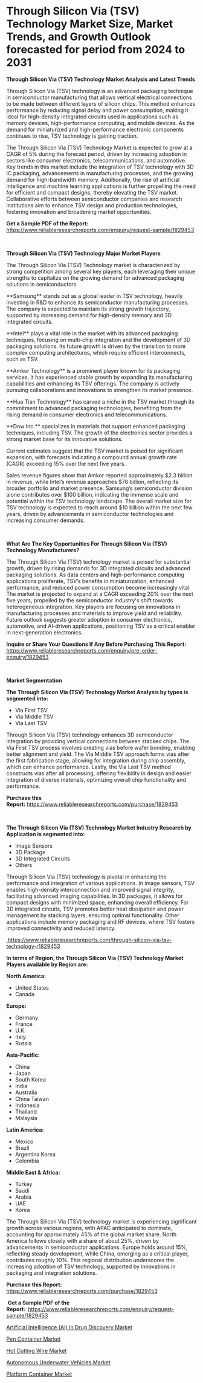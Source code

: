 <p><h1>Through Silicon Via (TSV) Technology Market Size, Market Trends, and Growth Outlook forecasted for period from 2024 to 2031</h1></p><p><strong>Through Silicon Via (TSV) Technology Market Analysis and Latest Trends</strong></p>
<p><p>Through Silicon Via (TSV) technology is an advanced packaging technique in semiconductor manufacturing that allows vertical electrical connections to be made between different layers of silicon chips. This method enhances performance by reducing signal delay and power consumption, making it ideal for high-density integrated circuits used in applications such as memory devices, high-performance computing, and mobile devices. As the demand for miniaturized and high-performance electronic components continues to rise, TSV technology is gaining traction.</p><p>The Through Silicon Via (TSV) Technology Market is expected to grow at a CAGR of 5% during the forecast period, driven by increasing adoption in sectors like consumer electronics, telecommunications, and automotive. Key trends in this market include the integration of TSV technology with 3D IC packaging, advancements in manufacturing processes, and the growing demand for high-bandwidth memory. Additionally, the rise of artificial intelligence and machine learning applications is further propelling the need for efficient and compact designs, thereby elevating the TSV market. Collaborative efforts between semiconductor companies and research institutions aim to enhance TSV design and production technologies, fostering innovation and broadening market opportunities.</p></p>
<p><strong>Get a Sample PDF of the Report:&nbsp;</strong> <a href="https://www.reliableresearchreports.com/enquiry/request-sample/1829453?utm_campaign=31&utm_medium=2&utm_source=Github&utm_content=ia&utm_term=15102024&utm_id=through-silicon-via-tsv-technology">https://www.reliableresearchreports.com/enquiry/request-sample/1829453</a></p>
<p>&nbsp;</p>
<p><strong>Through Silicon Via (TSV) Technology Major Market Players</strong></p>
<p><p>The Through Silicon Via (TSV) Technology market is characterized by strong competition among several key players, each leveraging their unique strengths to capitalize on the growing demand for advanced packaging solutions in semiconductors. </p><p>**Samsung** stands out as a global leader in TSV technology, heavily investing in R&D to enhance its semiconductor manufacturing processes. The company is expected to maintain its strong growth trajectory, supported by increasing demand for high-density memory and 3D integrated circuits. </p><p>**Intel** plays a vital role in the market with its advanced packaging techniques, focusing on multi-chip integration and the development of 3D packaging solutions. Its future growth is driven by the transition to more complex computing architectures, which require efficient interconnects, such as TSV.</p><p>**Amkor Technology** is a prominent player known for its packaging services. It has experienced stable growth by expanding its manufacturing capabilities and enhancing its TSV offerings. The company is actively pursuing collaborations and innovations to strengthen its market presence.</p><p>**Hua Tian Technology** has carved a niche in the TSV market through its commitment to advanced packaging technologies, benefiting from the rising demand in consumer electronics and telecommunications.</p><p>**Dow Inc.** specializes in materials that support enhanced packaging techniques, including TSV. The growth of the electronics sector provides a strong market base for its innovative solutions.</p><p>Current estimates suggest that the TSV market is poised for significant expansion, with forecasts indicating a compound annual growth rate (CAGR) exceeding 15% over the next five years. </p><p>Sales revenue figures show that Amkor reported approximately $2.3 billion in revenue, while Intel’s revenue approaches $78 billion, reflecting its broader portfolio and market presence. Samsung’s semiconductor division alone contributes over $100 billion, indicating the immense scale and potential within the TSV technology landscape. The overall market size for TSV technology is expected to reach around $10 billion within the next few years, driven by advancements in semiconductor technologies and increasing consumer demands.</p></p>
<p>&nbsp;</p>
<p><strong>What Are The Key Opportunities For Through Silicon Via (TSV) Technology Manufacturers?</strong></p>
<p><p>The Through Silicon Via (TSV) technology market is poised for substantial growth, driven by rising demands for 3D integrated circuits and advanced packaging solutions. As data centers and high-performance computing applications proliferate, TSV’s benefits in miniaturization, enhanced performance, and reduced power consumption become increasingly vital. The market is projected to expand at a CAGR exceeding 20% over the next five years, propelled by the semiconductor industry's shift towards heterogeneous integration. Key players are focusing on innovations in manufacturing processes and materials to improve yield and reliability. Future outlook suggests greater adoption in consumer electronics, automotive, and AI-driven applications, positioning TSV as a critical enabler in next-generation electronics.</p></p>
<p><strong>Inquire or Share Your Questions If Any Before Purchasing This Report:</strong> <a href="https://www.reliableresearchreports.com/enquiry/pre-order-enquiry/1829453?utm_campaign=31&utm_medium=2&utm_source=Github&utm_content=ia&utm_term=15102024&utm_id=through-silicon-via-tsv-technology">https://www.reliableresearchreports.com/enquiry/pre-order-enquiry/1829453</a></p>
<p>&nbsp;</p>
<p><strong>Market Segmentation</strong></p>
<p><strong>The Through Silicon Via (TSV) Technology Market Analysis by types is segmented into:</strong></p>
<p><ul><li>Via First TSV</li><li>Via Middle TSV</li><li>Via Last TSV</li></ul></p>
<p><p>Through Silicon Via (TSV) technology enhances 3D semiconductor integration by providing vertical connections between stacked chips. The Via First TSV process involves creating vias before wafer bonding, enabling better alignment and yield. The Via Middle TSV approach forms vias after the first fabrication stage, allowing for integration during chip assembly, which can enhance performance. Lastly, the Via Last TSV method constructs vias after all processing, offering flexibility in design and easier integration of diverse materials, optimizing overall chip functionality and performance.</p></p>
<p><strong>Purchase this Report:&nbsp;</strong><a href="https://www.reliableresearchreports.com/purchase/1829453?utm_campaign=31&utm_medium=2&utm_source=Github&utm_content=ia&utm_term=15102024&utm_id=through-silicon-via-tsv-technology">https://www.reliableresearchreports.com/purchase/1829453</a></p>
<p>&nbsp;</p>
<p><strong>The Through Silicon Via (TSV) Technology Market Industry Research by Application is segmented into:</strong></p>
<p><ul><li>Image Sensors</li><li>3D Package</li><li>3D Integrated Circuits</li><li>Others</li></ul></p>
<p><p>Through Silicon Via (TSV) technology is pivotal in enhancing the performance and integration of various applications. In image sensors, TSV enables high-density interconnection and improved signal integrity, facilitating advanced imaging capabilities. In 3D packages, it allows for compact designs with minimized space, enhancing overall efficiency. For 3D integrated circuits, TSV promotes better heat dissipation and power management by stacking layers, ensuring optimal functionality. Other applications include memory packaging and RF devices, where TSV fosters improved connectivity and reduced latency.</p></p>
<p><a href="https://www.reliableresearchreports.com/through-silicon-via-tsv-technology-r1829453?utm_campaign=31&utm_medium=2&utm_source=Github&utm_content=ia&utm_term=15102024&utm_id=through-silicon-via-tsv-technology">&nbsp;https://www.reliableresearchreports.com/through-silicon-via-tsv-technology-r1829453</a></p>
<p><strong>In terms of Region, the Through Silicon Via (TSV) Technology Market Players available by Region are:</strong></p>
<p>
    <p> <strong> North America: </strong>
        <ul>
            <li>United States</li>
            <li>Canada</li>
        </ul>
        </p> 
    <p> <strong> Europe: </strong>
        <ul>
            <li>Germany</li>
            <li>France</li>
            <li>U.K.</li>
            <li>Italy</li>
            <li>Russia</li>
        </ul>
        </p> 
    <p> <strong> Asia-Pacific: </strong>
        <ul>
            <li>China</li>
            <li>Japan</li>
            <li>South Korea</li>
            <li>India</li>
            <li>Australia</li>
            <li>China Taiwan</li>
            <li>Indonesia</li>
            <li>Thailand</li>
            <li>Malaysia</li>
        </ul>
        </p> 
    <p> <strong> Latin America: </strong>
        <ul>
            <li>Mexico</li>
            <li>Brazil</li>
            <li>Argentina Korea</li>
            <li>Colombia</li>
        </ul>
        </p> 
    <p> <strong> Middle East & Africa: </strong>
        <ul>
            <li>Turkey</li>
            <li>Saudi</li>
            <li>Arabia</li>
            <li>UAE</li>
            <li>Korea</li>
        </ul>
    </p>
    </p>
<p><p>The Through Silicon Via (TSV) technology market is experiencing significant growth across various regions, with APAC anticipated to dominate, accounting for approximately 45% of the global market share. North America follows closely with a share of about 25%, driven by advancements in semiconductor applications. Europe holds around 15%, reflecting steady development, while China, emerging as a critical player, contributes roughly 10%. This regional distribution underscores the increasing adoption of TSV technology, supported by innovations in packaging and integration solutions.</p></p>
<p><strong>Purchase this Report: </strong><a href="https://www.reliableresearchreports.com/purchase/1829453?utm_campaign=31&utm_medium=2&utm_source=Github&utm_content=ia&utm_term=15102024&utm_id=through-silicon-via-tsv-technology">https://www.reliableresearchreports.com/purchase/1829453</a></p>
<p>&nbsp;<strong>Get a Sample PDF of the Report:&nbsp;&nbsp;</strong><a href="https://www.reliableresearchreports.com/enquiry/request-sample/1829453?utm_campaign=31&utm_medium=2&utm_source=Github&utm_content=ia&utm_term=15102024&utm_id=through-silicon-via-tsv-technology">https://www.reliableresearchreports.com/enquiry/request-sample/1829453</a></p>
<p><strong></strong></p>
<p><p><a href="https://github.com/cristy9x9bur/Market-Research-Report-List-1/blob/main/artificial-intelligence-ai-in-drug-discovery-market.md?utm_campaign=31&utm_medium=2&utm_source=Github&utm_content=ia&utm_term=15102024&utm_id=through-silicon-via-tsv-technology">Artificial Intelligence (AI) in Drug Discovery Market</a></p><p><a href="https://issuu.com/reportprime-2/docs/pen-container-market-size-2030.pptx_07178ca425d120?utm_campaign=31&utm_medium=2&utm_source=Github&utm_content=ia&utm_term=15102024&utm_id=through-silicon-via-tsv-technology">Pen Container Market</a></p><p><a href="https://github.com/MonroeBullock54/Market-Research-Report-List-1/blob/main/hot-cutting-wire-market.md?utm_campaign=31&utm_medium=2&utm_source=Github&utm_content=ia&utm_term=15102024&utm_id=through-silicon-via-tsv-technology">Hot Cutting Wire Market</a></p><p><a href="https://www.linkedin.com/pulse/autonomous-underwater-vehicles-market-trends-strategic-insights-vcomc?utm_campaign=31&utm_medium=2&utm_source=Github&utm_content=ia&utm_term=15102024&utm_id=through-silicon-via-tsv-technology">Autonomous Underwater Vehicles Market</a></p><p><a href="https://issuu.com/reportprime-2/docs/platform-container-market-size-2030_782b11fc0ca667?utm_campaign=31&utm_medium=2&utm_source=Github&utm_content=ia&utm_term=15102024&utm_id=through-silicon-via-tsv-technology">Platform Container Market</a></p></p>